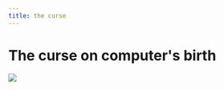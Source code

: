 ```yaml
---
title: the curse
---
```


# The curse on computer's birth
![](https://www.pixton.com/comic-strip/6b3920uk)

